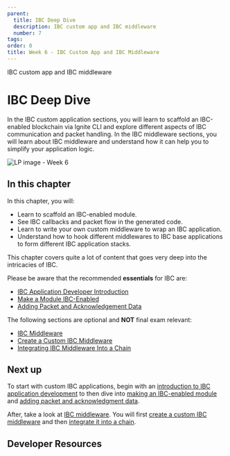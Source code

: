 ```yaml
---
parent:
  title: IBC Deep Dive
  description: IBC custom app and IBC middleware
  number: 7
tags:
order: 0
title: Week 6 - IBC Custom App and IBC Middleware
---
```


<div class="tm-overline tm-rf-1 tm-lh-title tm-medium tm-muted">IBC custom app and IBC middleware</div>
<h1 class="mt-4 mb-6">IBC Deep Dive</h1>

In the IBC custom application sections, you will learn to scaffold an IBC-enabled blockchain via Ignite CLI and explore different aspects of IBC communication and packet handling. In the IBC middleware sections, you will learn about IBC middleware and understand how it can help you to simplify your application logic.

![LP image - Week 6](/ida-course/LPs/week-6/images/moving-objects.svg)

## In this chapter

<HighlightBox type="learning">

In this chapter, you will:

* Learn to scaffold an IBC-enabled module.
* See IBC callbacks and packet flow in the generated code.
* Learn to write your own custom middleware to wrap an IBC application.
* Understand how to hook different middlewares to IBC base applications to form different IBC application stacks.

</HighlightBox>

<HighlightBox type="info">

This chapter covers quite a lot of content that goes very deep into the intricacies of IBC.

Please be aware that the recommended **essentials** for IBC are:

* [IBC Application Developer Introduction](/hands-on-exercise/4-ibc-adv/5-ibc-app-intro.md)
* [Make a Module IBC-Enabled](/hands-on-exercise/4-ibc-adv/6-ibc-app-steps.md)
* [Adding Packet and Acknowledgement Data](/hands-on-exercise/4-ibc-adv/7-ibc-app-packet.md)

The following sections are optional and **NOT** final exam relevant:

* [IBC Middleware](/hands-on-exercise/4-ibc-adv/8-ibc-mw-intro.md)
* [Create a Custom IBC Middleware](/hands-on-exercise/4-ibc-adv/9-ibc-mw-develop.md)
* [Integrating IBC Middleware Into a Chain](/hands-on-exercise/4-ibc-adv/10-ibc-mw-integrate.md)

</HighlightBox>

## Next up

To start with custom IBC applications, begin with an [introduction to IBC application development](/hands-on-exercise/4-ibc-adv/5-ibc-app-intro.md) to then dive into [making an IBC-enabled module](/hands-on-exercise/4-ibc-adv/6-ibc-app-steps.md) and [adding packet and acknowledgment data](/hands-on-exercise/4-ibc-adv/7-ibc-app-packet).

After, take a look at [IBC middleware](/hands-on-exercise/4-ibc-adv/8-ibc-mw-intro.md). You will first [create a custom IBC middleware](/hands-on-exercise/4-ibc-adv/9-ibc-mw-develop.md) and then [integrate it into a chain](/hands-on-exercise/4-ibc-adv/10-ibc-mw-integrate.md).

## Developer Resources

<div v-for="resource in $themeConfig.resources">
  <Resource
    :title="resource.title"
    :description="resource.description"
    :links="resource.links"
    :image="resource.image"
    :large="true"
  />
  <br/>
</div>
